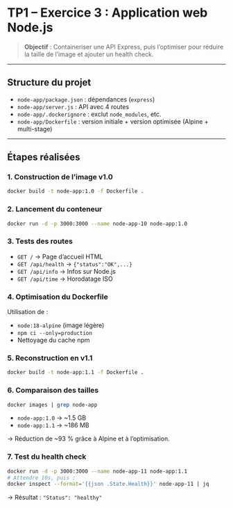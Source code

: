 # TP1 – Exercice 3 : Application web Node.js

> **Objectif** : Containeriser une API Express, puis l’optimiser pour réduire la taille de l’image et ajouter un health check.

---

## Structure du projet
- `node-app/package.json` : dépendances (`express`)
- `node-app/server.js` : API avec 4 routes
- `node-app/.dockerignore` : exclut `node_modules`, etc.
- `node-app/Dockerfile` : version initiale + version optimisée (Alpine + multi-stage)


---

##  Étapes réalisées

### 1. Construction de l’image v1.0
```bash
docker build -t node-app:1.0 -f Dockerfile .
```


### 2. Lancement du conteneur
```bash
docker run -d -p 3000:3000 --name node-app-10 node-app:1.0
```

### 3. Tests des routes
- `GET /` → Page d’accueil HTML
- `GET /api/health` → `{"status":"OK",...}`
- `GET /api/info` → Infos sur Node.js
- `GET /api/time` → Horodatage ISO

### 4. Optimisation du Dockerfile
Utilisation de :
- `node:18-alpine` (image légère)
- `npm ci --only=production`
- Nettoyage du cache npm

### 5. Reconstruction en v1.1
```bash
docker build -t node-app:1.1 -f Dockerfile .
```

### 6. Comparaison des tailles
```bash
docker images | grep node-app
``` 
- `node-app:1.0` → ~1.5 GB
- `node-app:1.1` → ~186 MB

→ Réduction de ~93 % grâce à Alpine et à l’optimisation.

### 7. Test du health check
```bash
docker run -d -p 3000:3000 --name node-app-11 node-app:1.1
# Attendre 10s, puis :
docker inspect --format='{{json .State.Health}}' node-app-11 | jq
```
→ Résultat : `"Status": "healthy"`
